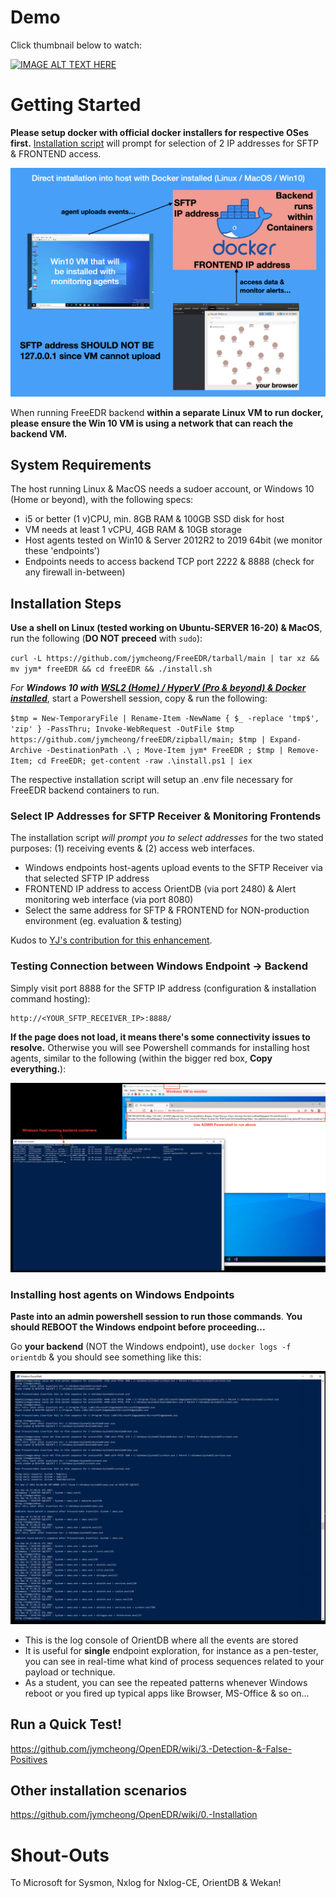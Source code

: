 # Demo
Click thumbnail below to watch:

[![IMAGE ALT TEXT HERE](https://img.youtube.com/vi/5YeH1RwzqXU/0.jpg)](https://www.youtube.com/watch?v=5YeH1RwzqXU)

# Getting Started

**Please setup docker with official docker installers for respective OSes first.** [Installation script](https://github.com/jymcheong/FreeEDR#installation-steps) will prompt for selection of 2 IP addresses for SFTP & FRONTEND access.

![directInstallation](directInstallation.png)

When running FreeEDR backend **within a separate Linux VM to run docker, please ensure the Win 10 VM is using a network that can reach the backend VM.**

## System Requirements

The host running Linux & MacOS needs a sudoer account, or Windows 10 (Home or beyond), with the following specs: 

* i5 or better (1 v)CPU, min. 8GB RAM & 100GB SSD disk for host
* VM needs at least 1 vCPU, 4GB RAM & 10GB storage
* Host agents tested on Win10 & Server 2012R2 to 2019 64bit (we monitor these 'endpoints')
* Endpoints needs to access backend TCP port 2222 & 8888 (check for any firewall in-between)

## Installation Steps
**Use a shell on Linux (tested working on Ubuntu-SERVER 16-20) & MacOS**, run the following (**DO NOT preceed** with `sudo`):

`curl -L https://github.com/jymcheong/FreeEDR/tarball/main | tar xz && mv jym* freeEDR && cd freeEDR && ./install.sh`

*For **Windows 10 with [WSL2 (Home) / HyperV (Pro & beyond) & Docker installed](https://docs.docker.com/desktop/windows/wsl/)***, start a Powershell session, copy & run the following:

`$tmp = New-TemporaryFile | Rename-Item -NewName { $_ -replace 'tmp$', 'zip' } -PassThru; Invoke-WebRequest -OutFile $tmp https://github.com/jymcheong/freeEDR/zipball/main; $tmp | Expand-Archive -DestinationPath .\ ; Move-Item jym* FreeEDR ; $tmp | Remove-Item; cd FreeEDR; get-content -raw .\install.ps1 | iex` 

The respective installation script will setup an .env file necessary for FreeEDR backend containers to run.

### Select IP Addresses for SFTP Receiver & Monitoring Frontends

The installation script *will prompt you to select addresses* for the two stated purposes: (1) receiving events & (2) access web interfaces. 

- Windows endpoints host-agents upload events to the SFTP Receiver via that selected SFTP IP address
- FRONTEND IP address to access OrientDB (via port 2480) & Alert monitoring web interface (via port 8080)
- Select the same address for SFTP & FRONTEND for NON-production environment (eg. evaluation & testing)

Kudos to [YJ's contribution for this enhancement](https://www.notion.so/jymcheong/Prompt-IP-address-selection-during-backend-installation-b1d21b69cc3c4e3aad98802f0a71ba1d).

### Testing Connection between Windows Endpoint -> Backend

Simply visit port 8888 for the SFTP IP address (configuration & installation command hosting):

```
http://<YOUR_SFTP_RECEIVER_IP>:8888/
```

**If the page does not load, it means there's some connectivity issues to resolve.** Otherwise you will see Powershell commands for installing host agents, similar to the following (within the bigger red box,  **Copy everything.**):

![connectivityTest](connectivityTest.png)

### Installing host agents on Windows Endpoints

**Paste into an admin powershell session to run those commands**. **You should REBOOT the Windows endpoint before proceeding...**

Go **your backend** (NOT the Windows endpoint), use `docker logs -f orientdb` & you should see something like this:

![Screenshot 2021-09-17 at 9.08.01 AM](orientdbLogging.png)

- This is the log console of OrientDB where all the events are stored
- It is useful for **single** endpoint exploration, for instance as a pen-tester, you can see in real-time what kind of process sequences related to your payload or technique.
- As a student, you can see the repeated patterns whenever Windows reboot or you fired up typical apps like Browser, MS-Office & so on...

## Run a Quick Test!

https://github.com/jymcheong/OpenEDR/wiki/3.-Detection-&-False-Positives

## Other installation scenarios

https://github.com/jymcheong/OpenEDR/wiki/0.-Installation

# Shout-Outs

To Microsoft for Sysmon, Nxlog for Nxlog-CE, OrientDB & Wekan!
